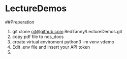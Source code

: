 # LectureDemos

##Preperation
1. git clone git@github.com:RedTanny/LectureDemos.git
2. copy pdf file to ncs_docs
3. create virtual enviroment
    python3 -m venv vdemo
4. Edit .env file and insert your API token
5. 
